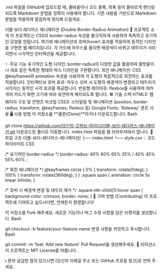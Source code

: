 .md 파일을 GitHub에 업로드할 때, 줄바꿈이나 코드 블록, 목록 등이 올바르게 렌더링되도록 Markdown 문법을 정확히 사용해야 합니다. 기존 내용을 기반으로 Markdown 문법을 적용하여 깔끔하게 정리해 드릴게요.

더블 보더 레디어스 애니메이션 (Double Border-Radius Animation)
🚀 프로젝트 소개
이 프로젝트는 CSS의 border-radius 속성을 불규칙하게 사용하여 독특하고 유기적인 모양을 만듭니다. 여기에 애니메이션과 호버(hover) 효과를 적용하여 동적인 디자인을 구현한 웹 페이지입니다. 각 카드에 마우스를 올리면 배경색이 바뀌고 테두리가 사라지면서 시각적인 인터랙션을 제공합니다.

✨ 주요 기능
유기적인 도형 디자인: border-radius의 다양한 값을 활용하여 물방울이나 세포 같은 독특한 형태의 박스 디자인을 구현합니다.
회전 애니메이션: CSS @keyframes와 animation 속성을 사용하여 각 도형이 독립적으로 회전하는 효과를 적용합니다.
인터랙티브 호버 효과: 마우스 오버 시 도형의 배경색이 변경되고 테두리가 사라지는 동적인 시각 효과를 제공합니다.
반응형 레이아웃: flexbox를 사용하여 여러 개의 카드가 화면 크기에 따라 유연하게 배치되도록 합니다.
🛠️ 기술 스택
HTML5: 웹 페이지 구조 및 콘텐츠 마크업
CSS3: 스타일링 및 애니메이션 (position, border-radius, transform, @keyframes, flexbox 등)
Google Fonts: 'Raleway' 폰트 사용
🖥️ 사용 방법
이 저장소를 **클론(Clone)**하거나 다운로드합니다.
Bash

git clone https://github.com/당신의-깃허브-아이디/더블-보더-레디어스-애니메이션.git
다운로드된 폴더로 이동합니다.
index.html 파일을 웹 브라우저에서 엽니다.
📂 파일 구조
더블-보더-레디어스-애니메이션/
├── index.html
└── style.css
💡 코드 하이라이트
CSS

/* 유기적인 border-radius */
border-radius: 40% 60% 65% 35% / 40% 45% 55% 60% ;

/* 회전 애니메이션 */
@keyframes circle {
    0% { transform: rotate(0deg); }
    100% { transform: rotate(360deg); }
}
.square span {
    animation: circle 5s linear infinite;
}

/* 호버 시 배경색 변경 및 테두리 제거 */
.square:nth-child(1):hover span {
    background-color: crimson;
    border: none;
}
🤝 기여 방법 (Contributing)
이 프로젝트에 기여하고 싶으시다면, 언제든지 환영합니다!

이 저장소를 Fork 해주세요.
새로운 기능이나 버그 수정 사항을 담은 브랜치를 생성합니다.
Bash

git checkout -b feature/your-feature-name
변경 사항을 커밋하고 푸시합니다.
Bash

git commit -m 'feat: Add new feature'
Pull Request를 생성해주세요.
📄 라이선스
이 프로젝트는 MIT License를 따릅니다.

📞 문의
궁금한 점이 있으시면 [당신의 이메일 주소 또는 GitHub 프로필 링크]로 연락 주세요.
